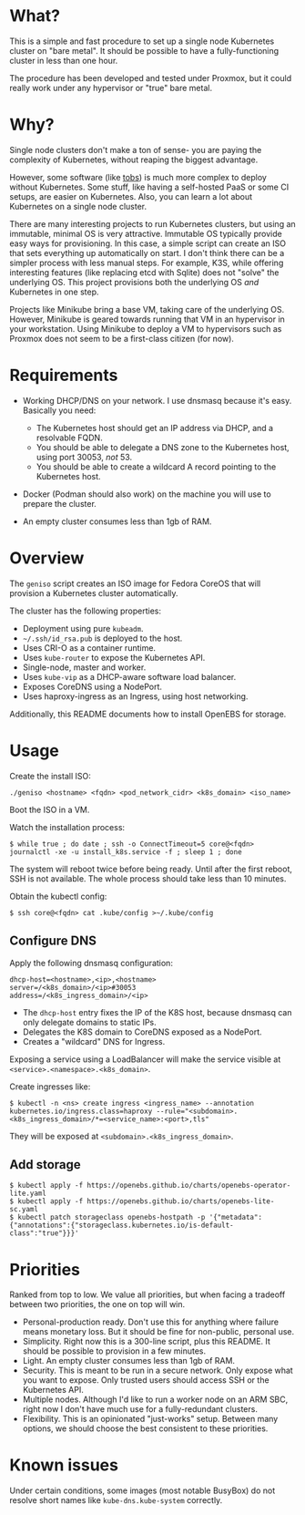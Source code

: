 # What?

This is a simple and fast procedure to set up a single node Kubernetes cluster on "bare metal".
It should be possible to have a fully-functioning cluster in less than one hour.

The procedure has been developed and tested under Proxmox, but it could really work under any hypervisor or "true" bare metal.

# Why?

Single node clusters don't make a ton of sense- you are paying the complexity of Kubernetes, without reaping the biggest advantage.

However, some software (like [tobs](https://github.com/timescale/tobs)) is much more complex to deploy without Kubernetes.
Some stuff, like having a self-hosted PaaS or some CI setups, are easier on Kubernetes.
Also, you can learn a lot about Kubernetes on a single node cluster.

There are many interesting projects to run Kubernetes clusters, but using an immutable, minimal OS is very attractive.
Immutable OS typically provide easy ways for provisioning.
In this case, a simple script can create an ISO that sets everything up automatically on start.
I don't think there can be a simpler process with less manual steps.
For example, K3S, while offering interesting features (like replacing etcd with Sqlite) does not "solve" the underlying OS.
This project provisions both the underlying OS *and* Kubernetes in one step.

Projects like Minikube bring a base VM, taking care of the underlying OS.
However, Minikube is geared towards running that VM in an hypervisor in your workstation.
Using Minikube to deploy a VM to hypervisors such as Proxmox does not seem to be a first-class citizen (for now).

# Requirements

* Working DHCP/DNS on your network.
  I use dnsmasq because it's easy.
  Basically you need:

  * The Kubernetes host should get an IP address via DHCP, and a resolvable FQDN.
  * You should be able to delegate a DNS zone to the Kubernetes host, using port 30053, *not* 53.
  * You should be able to create a wildcard A record pointing to the Kubernetes host.

* Docker (Podman should also work) on the machine you will use to prepare the cluster.
* An empty cluster consumes less than 1gb of RAM.

# Overview

The `geniso` script creates an ISO image for Fedora CoreOS that will provision a Kubernetes cluster automatically.

The cluster has the following properties:

* Deployment using pure `kubeadm`.
* `~/.ssh/id_rsa.pub` is deployed to the host.
* Uses CRI-O as a container runtime.
* Uses `kube-router` to expose the Kubernetes API.
* Single-node, master and worker.
* Uses `kube-vip` as a DHCP-aware software load balancer.
* Exposes CoreDNS using a NodePort.
* Uses haproxy-ingress as an Ingress, using host networking.

Additionally, this README documents how to install OpenEBS for storage.

# Usage

Create the install ISO:

```
./geniso <hostname> <fqdn> <pod_network_cidr> <k8s_domain> <iso_name>
```

Boot the ISO in a VM.

Watch the installation process:

```
$ while true ; do date ; ssh -o ConnectTimeout=5 core@<fqdn> journalctl -xe -u install_k8s.service -f ; sleep 1 ; done
```

The system will reboot twice before being ready.
Until after the first reboot, SSH is not available.
The whole process should take less than 10 minutes.

Obtain the kubectl config:

```
$ ssh core@<fqdn> cat .kube/config >~/.kube/config
```

## Configure DNS

Apply the following dnsmasq configuration:

```
dhcp-host=<hostname>,<ip>,<hostname>
server=/<k8s_domain>/<ip>#30053
address=/<k8s_ingress_domain>/<ip>

```

* The `dhcp-host` entry fixes the IP of the K8S host, because dnsmasq can only delegate domains to static IPs.
* Delegates the K8S domain to CoreDNS exposed as a NodePort.
* Creates a "wildcard" DNS for Ingress.

Exposing a service using a LoadBalancer will make the service visible at `<service>.<namespace>.<k8s_domain>`.

Create ingresses like:

```
$ kubectl -n <ns> create ingress <ingress_name> --annotation kubernetes.io/ingress.class=haproxy --rule="<subdomain>.<k8s_ingress_domain>/*=<service_name>:<port>,tls"
```

They will be exposed at `<subdomain>.<k8s_ingress_domain>`.

## Add storage

```
$ kubectl apply -f https://openebs.github.io/charts/openebs-operator-lite.yaml
$ kubectl apply -f https://openebs.github.io/charts/openebs-lite-sc.yaml
$ kubectl patch storageclass openebs-hostpath -p '{"metadata": {"annotations":{"storageclass.kubernetes.io/is-default-class":"true"}}}'
```

# Priorities

Ranked from top to low.
We value all priorities, but when facing a tradeoff between two priorities, the one on top will win.

* Personal-production ready.
  Don't use this for anything where failure means monetary loss.
  But it should be fine for non-public, personal use.
* Simplicity. 
  Right now this is a 300-line script, plus this README.
  It should be possible to provision in a few minutes.
* Light.
  An empty cluster consumes less than 1gb of RAM.
* Security.
  This is meant to be run in a secure network.
  Only expose what you want to expose.
  Only trusted users should access SSH or the Kubernetes API.
* Multiple nodes.
  Although I'd like to run a worker node on an ARM SBC, right now I don't have much use for a fully-redundant clusters.
* Flexibility.
  This is an opinionated "just-works" setup.
  Between many options, we should choose the best consistent to these priorities.

# Known issues

Under certain conditions, some images (most notable BusyBox) do not resolve short names like `kube-dns.kube-system` correctly.

